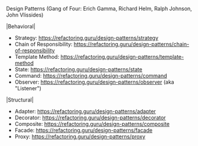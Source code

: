 Design Patterns (Gang of Four: Erich Gamma, Richard Helm, Ralph Johnson, John Vlissides)

|Behavioral|
* Strategy: https://refactoring.guru/design-patterns/strategy
* Chain of Responsibility: https://refactoring.guru/design-patterns/chain-of-responsibility
* Template Method: https://refactoring.guru/design-patterns/template-method
* State: https://refactoring.guru/design-patterns/state
* Command: https://refactoring.guru/design-patterns/command
* Observer: https://refactoring.guru/design-patterns/observer (aka "Listener") 

|Structural|
* Adapter: https://refactoring.guru/design-patterns/adapter
* Decorator: https://refactoring.guru/design-patterns/decorator
* Composite: https://refactoring.guru/design-patterns/composite
* Facade: https://refactoring.guru/design-patterns/facade
* Proxy: https://refactoring.guru/design-patterns/proxy

